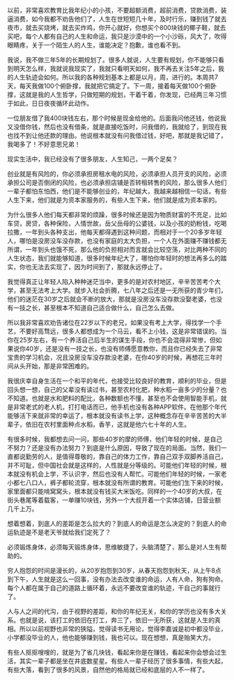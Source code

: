 



以前，非常喜欢教育比我年纪小的小孩，不要超额消费，超前消费，贷款消费，装逼消费，如今我都不劝告他们了，人生在世短短几十年，及时行乐，赚到钱了就去夜市，就去买烧烤，就去买炸鸡，你开心就好，你想买个800块钱的椰子鞋，就去买吧，每个人都有自己的人生和命运，我只是沙漠中的一个小沙砾，风大了，吹得眼睛疼，关于一个陌生人的人生，谁能决定？抱歉，谁也看不到。

我说，我不做三年5年的长期规划了。很多人就说，人生要有规划，你不能够只看到明天怎么样，我就说我现实了，我就只看明天如何，我不再去关注5年之后，我的人生轨迹会如何。所以我的各种规划基本上都是以月，周，进行的。本周共7天，每天我做100个俯卧撑，我就把它搞定了。下一周，接着每天做100个俯卧撑，这就是我的人生哲学，只做短期的规划，干着干着，你发现，已经两三年习惯于如此，日日夜夜循环此动作。

一位朋友借了我400块钱左右，那个时候是现金给他的。后面我问他还钱，他说我又没借你钱，然后也没有借条，就是直接吃饭时，问我借的，我就给了，到现在我也找不到让他还款的理由。他说根本就没有问我借过钱，好吧，那就是我记错了，我喝多了！不好意思兄弟！

现实生活中，我已经没有了很多朋友，人生知己，一两个足矣？

创业就是有风险的，你必须承担房租水电的风险，必须承担人员开支的风险，必须承担公司是否倒闭的风险，也必须承担店铺是否转租转售的风险，那么很多人他们一辈子都怕东怕西，他们是不能够创业的，年纪越大，我越来越相信一句话，有些人生下来，他们就是为资本家服务的，有些人生下来，他们就是成为资本家的。

为什么很多人他们每天都非常的烦躁，很多时候还是因为物质财富的不充足，比如车贷，房贷，各种保险，人情世故，岳父岳母的公婆钱，以及小孩的奶粉钱，吃喝拉撒，一年到头各种支出，他每天都得遇到这种问题，而相对于一个20多岁年轻人，哪怕是没房没车没存款，也没有家庭的太大负担，一个人在外面赚不赚钱都无所谓，一年到头也饿不死，那么他的负担相对而言就会比较空荡，对比两种不同的人生状态，我们就能够知道，很多时候年纪大了，哪怕你年轻时的想法再多么的踏实，你也无法去实现了，因为时间到了，那就永远停止了。

我觉得真正让年轻人陷入种种迷茫当中，更多的是对农村地区，辛辛苦苦考个大学，甚至无法考上大学。就步入社会折腾，七八年之后还是一无所获的青少年们，他们的迷茫在30岁之后就会不断的放大，那就是没房没车没存款没娶老婆，也没有一技之长，甚至根本不知道自己适合做什么，自己怎么去做。

所以我非常喜欢劝告诸位在22岁以下的老兄，如果没有考上大学，得找学一个手艺，不要好高骛远，很多人都想成为一个马云，看不上小钱，这是非常错误的。当你在25岁左右，有一个养活自己后半生的谋生手段，你也不会混得非常惨，但如果说你40岁，还是没有一技之长，也没有师傅愿意教你，而且你已经失去了非常宝贵的学习机会，况且没房没车没存款没老婆，在你40岁的时候，再想花三年时间从头开始，那是非常困难的。

我很庆幸自身生活在一个和平的年代，也接受比较良好的教育，顺利的毕业，但是回头想一想，自己的父辈没有读过书，甚至农村化肥，种水稻一亩多少的分量？也不知道。也就是水和肥料的配比，各种数额也不懂，甚至也不会使用智能手机，就是非常老式的老人机，打打电话而已，他手机也没有各种APP软件。在他那个年代能够活下来就非常的幸运了，根本就没有读书上学，这种概念存在辛辛苦苦的大半辈子，依旧在农村里面种点水稻，香芋，这就是他六七十年的人生。

有很多时候，我都想去问一问，那些40岁的摩的师傅，他们年轻的时候，是自己不努力？还是没有办法努力？到底是什么原因，导致了现在的局面。当然，我们一直都说勤劳的人，是值得尊敬的，靠自己的体力工作，靠自己双手双脚养活自己，并不可耻，但中国社会就是这样的，人性就是分等级的。可能他们年轻的时候，根本就没有机会上学，不认识字，然后也没有人帮忙。可能他们年轻的时候，一家老小都七八口人，裤子都轮流穿，根本就没有所谓的教育。可能他们生下来的时候，家里面都只能啃窝窝头，根本就没有钱买大米饭吃。同样的一个40岁的大叔，在街头巷尾等着载客，一单赚10块钱，另外一个大叔开着一个实体店铺，日营业额几千上万。

想着想着，到底人的差距是怎么拉大的？到底人的命运是怎么决定的？到底人的命运轨迹是不是老天爷就给我们定死了？

必须锻炼身体，必须每天锻炼身体，思维敏捷了，头脑清楚了，那么是对人生有帮助的。

穷人抱怨的时间是漫长的，从20岁抱怨到30岁，从春天抱怨到秋天，从上午8点到下午，人生就是这么一回事，没有办法去改变谁的命运，人有人命，狗有狗命。每个人都在属于自己的道路上循环着，永远不要改变谁的轨迹，干自己的事就行了。

人与人之间的代沟，由于视野的差距，和你的年纪无关，和你的学历也没有多大关系。也就是说，该打工的依旧在打工，奔三了，依旧一无所获，这就是人生的真相。所以以前视野也非常的狭隘，觉得读书无用论，觉得李嘉诚是初中都没毕业，小学都没毕业的人，他也能够赚到钱，我也可以。现在想想，真是贻笑大方。

有些人抠抠嗖嗖的，就是为了省几块钱，看起来你是在赚钱，看起来你会想会过生活，其实一辈子都是坐在井底数星星。有些人一辈子经历了很多事情，有些大起，有些大落，看到了很多的风景，自然他的格局就已经和底层的人不一样了。





